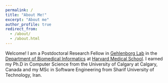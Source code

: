 ```yaml
---
permalink: /
title: "About Me!"
excerpt: "About me"
author_profile: true
redirect_from: 
  - /about/
  - /about.html
---
```


Welcome! I am a Postdoctoral Research Fellow in [Gehlenborg Lab](http://gehlenborglab.org/) in the [Department of Biomedical Informatics](http://dbmi.hms.harvard.edu/) at [Harvard Medical School](http://hms.harvard.edu/). I earned my Ph.D in Computer Science from the University of Calgary at Calgary, Canada and my MSc in Software Engineering from Sharif University of Technology, Iran.

<!--My work has been published in International Studies Quarterly, Conflict Management and Peace Science, and Political Science Research and Methods, among other outlets. My research explores the causes and consequences of political violence using a broad variety of methods such as latent variable models, geospatial analysis, and big data. While I primarily focus on civil conflict, I also examine contentious political phenomena including terrorism and economic statecraft. I have teaching experience in both international relations and quantitative methodology.-->
